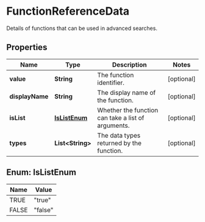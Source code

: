 

# FunctionReferenceData

Details of functions that can be used in advanced searches.
## Properties

Name | Type | Description | Notes
------------ | ------------- | ------------- | -------------
**value** | **String** | The function identifier. |  [optional]
**displayName** | **String** | The display name of the function. |  [optional]
**isList** | [**IsListEnum**](#IsListEnum) | Whether the function can take a list of arguments. |  [optional]
**types** | **List&lt;String&gt;** | The data types returned by the function. |  [optional]



## Enum: IsListEnum

Name | Value
---- | -----
TRUE | &quot;true&quot;
FALSE | &quot;false&quot;



